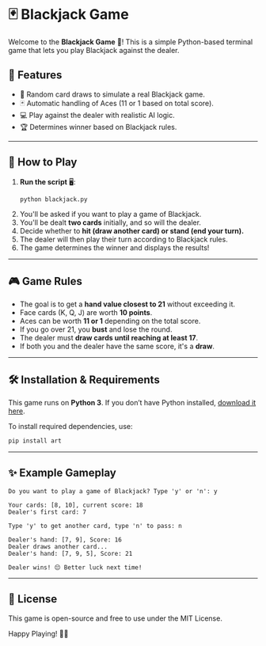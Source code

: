 # 🃏 Blackjack Game

Welcome to the **Blackjack Game** 🎰! This is a simple Python-based terminal game that lets you play Blackjack against the dealer.

## 📌 Features
- 🎴 Random card draws to simulate a real Blackjack game.
- 🃏 Automatic handling of Aces (11 or 1 based on total score).
- 💻 Play against the dealer with realistic AI logic.
- 🏆 Determines winner based on Blackjack rules.

---

## 🚀 How to Play
1. **Run the script** 🖥️:
   ```sh
   python blackjack.py
   ```
2. You'll be asked if you want to play a game of Blackjack.
3. You'll be dealt **two cards** initially, and so will the dealer.
4. Decide whether to **hit (draw another card) or stand (end your turn).**
5. The dealer will then play their turn according to Blackjack rules.
6. The game determines the winner and displays the results!

---

## 🎮 Game Rules
- The goal is to get a **hand value closest to 21** without exceeding it.
- Face cards (K, Q, J) are worth **10 points**.
- Aces can be worth **11 or 1** depending on the total score.
- If you go over 21, you **bust** and lose the round.
- The dealer must **draw cards until reaching at least 17**.
- If both you and the dealer have the same score, it's a **draw**.

---

## 🛠️ Installation & Requirements
This game runs on **Python 3**. If you don’t have Python installed, [download it here](https://www.python.org/downloads/).

To install required dependencies, use:
```sh
pip install art
```

---

## ✨ Example Gameplay
```
Do you want to play a game of Blackjack? Type 'y' or 'n': y

Your cards: [8, 10], current score: 18
Dealer's first card: 7

Type 'y' to get another card, type 'n' to pass: n

Dealer's hand: [7, 9], Score: 16
Dealer draws another card...
Dealer's hand: [7, 9, 5], Score: 21

Dealer wins! 😔 Better luck next time!
```

---

## 📜 License
This game is open-source and free to use under the MIT License.

Happy Playing! 🎲🎉

